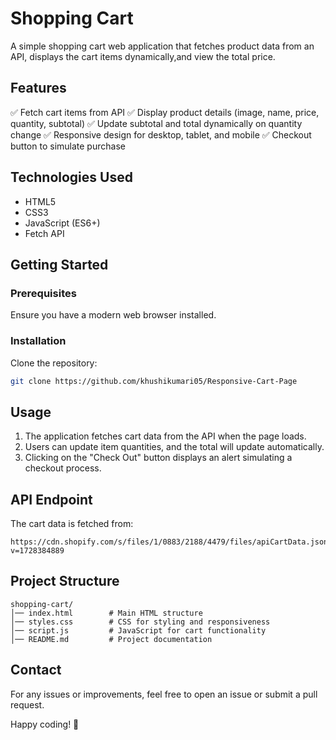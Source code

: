 # Shopping Cart

A simple shopping cart web application that fetches product data from an API, displays the cart items dynamically,and view the total price.

## Features
✅ Fetch cart items from API
✅ Display product details (image, name, price, quantity, subtotal)
✅ Update subtotal and total dynamically on quantity change
✅ Responsive design for desktop, tablet, and mobile
✅ Checkout button to simulate purchase

## Technologies Used
- HTML5
- CSS3
- JavaScript (ES6+)
- Fetch API

## Getting Started

### Prerequisites
Ensure you have a modern web browser installed.

### Installation
  Clone the repository:
   ```bash
   git clone https://github.com/khushikumari05/Responsive-Cart-Page
   ```

## Usage
1. The application fetches cart data from the API when the page loads.
2. Users can update item quantities, and the total will update automatically.
4. Clicking on the "Check Out" button displays an alert simulating a checkout process.

## API Endpoint
The cart data is fetched from:
```url
https://cdn.shopify.com/s/files/1/0883/2188/4479/files/apiCartData.json?v=1728384889
```

## Project Structure
```
shopping-cart/
│── index.html        # Main HTML structure
│── styles.css        # CSS for styling and responsiveness
│── script.js         # JavaScript for cart functionality
│── README.md         # Project documentation
```

## Contact
For any issues or improvements, feel free to open an issue or submit a pull request.

Happy coding! 🚀


